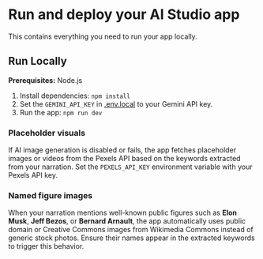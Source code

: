 # Run and deploy your AI Studio app

This contains everything you need to run your app locally.

## Run Locally

**Prerequisites:**  Node.js


1. Install dependencies:
   `npm install`
2. Set the `GEMINI_API_KEY` in [.env.local](.env.local) to your Gemini API key.
3. Run the app:
   `npm run dev`

### Placeholder visuals

If AI image generation is disabled or fails, the app fetches placeholder images or videos from the Pexels API based on the keywords extracted from your narration. Set the `PEXELS_API_KEY` environment variable with your Pexels API key.

### Named figure images

When your narration mentions well-known public figures such as **Elon Musk**,
**Jeff Bezos**, or **Bernard Arnault**, the app automatically uses public domain
or Creative Commons images from Wikimedia Commons instead of generic stock
photos. Ensure their names appear in the extracted keywords to trigger this
behavior.
